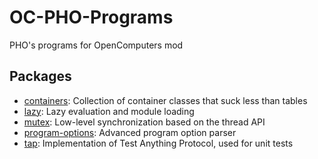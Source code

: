 # OC-PHO-Programs

PHO's programs for OpenComputers mod

## Packages

* [containers](containers): Collection of container classes that suck less than tables
* [lazy](lazy): Lazy evaluation and module loading
* [mutex](mutex): Low-level synchronization based on the thread API
* [program-options](program-options): Advanced program option parser
* [tap](tap): Implementation of Test Anything Protocol, used for unit tests
